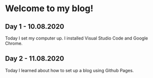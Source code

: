 # Welcome to my blog!

## Day 1 - 10.08.2020

Today I set my computer up. I installed Visual Studio Code and Google Chrome.

## Day 2 - 11.08.2020

Today I learned about how to set up a blog using Github Pages.


